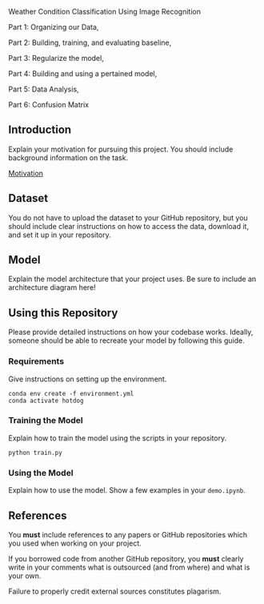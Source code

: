 Weather Condition Classification Using Image Recognition


Part 1: Organizing our Data, 

Part 2: Building, training, and evaluating baseline, 

Part 3: Regularize the model, 

Part 4: Building and using a pertained model, 

Part 5: Data Analysis, 

Part 6: Confusion Matrix 

## Introduction

Explain your motivation for pursuing this project. You should include background information on the task.

[Motivation](https://www.youtube.com/watch?v=ACmydtFDTGs&ab_channel=HBO)

## Dataset

You do not have to upload the dataset to your GitHub repository, but you should include clear instructions on how to access the data, download it, and set it up in your repository.

## Model

Explain the model architecture that your project uses. Be sure to include an architecture diagram here!

## Using this Repository

Please provide detailed instructions on how your codebase works. Ideally, someone should be able to recreate your model by following this guide.

### Requirements

Give instructions on setting up the environment.

```
conda env create -f environment.yml
conda activate hotdog
```

### Training the Model

Explain how to train the model using the scripts in your repository.

```
python train.py
```

### Using the Model

Explain how to use the model. Show a few examples in your `demo.ipynb`.

## References

You __must__ include references to any papers or GitHub repositories which you used when working on your project.

If you borrowed code from another GitHub repository, you __must__ clearly write in your comments what is outsourced (and from where) and what is your own.

Failure to properly credit external sources constitutes plagarism.
